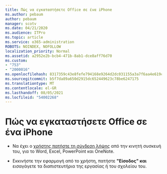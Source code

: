 ```yaml
---
title: Πώς να εγκαταστήσετε Office σε ένα iPhone
ms.author: pebaum
author: pebaum
manager: scotv
ms.date: 04/21/2020
ms.audience: ITPro
ms.topic: article
ms.service: o365-administration
ROBOTS: NOINDEX, NOFOLLOW
localization_priority: Normal
ms.assetid: a2952e2b-bcb4-471b-8ab1-dce8aff76d70
ms.custom:
- "753"
- "2000016"
ms.openlocfilehash: 8317359c43e8fefe794168e9264d2dc031155a3a7f6aa4e619ce4925b783ef62
ms.sourcegitcommit: b5f7da89a650d2915dc652449623c78be6247175
ms.translationtype: MT
ms.contentlocale: el-GR
ms.lasthandoff: 08/05/2021
ms.locfileid: "54002268"
---
```

# <a name="how-to-install-office-on-an-iphone"></a>Πώς να εγκαταστήσετε Office σε ένα iPhone

- Να έχει ο [χρήστης πατήστε τη σύνδεση λήψης](https://support.office.com/article/9df6d10c-7281-4671-8666-6ca8e339b628?wt.mc_id=Alchemy_ClientDIA) από την κινητή συσκευή του, για το Word, Excel, PowerPoint και OneNote.

- Εκκινήστε την εφαρμογή από το χρήστη, πατήστε **"Είσοδος" και** εισαγάγετε τα διαπιστευτήρια της εργασίας ή του σχολείου του.
